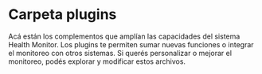 
# Carpeta plugins

Acá están los complementos que amplían las capacidades del sistema Health Monitor. Los plugins te permiten sumar nuevas funciones o integrar el monitoreo con otros sistemas. Si querés personalizar o mejorar el monitoreo, podés explorar y modificar estos archivos.
